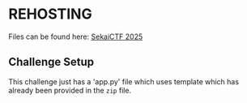 # REHOSTING

Files can be found here: [SekaiCTF 2025](https://ctf.sekai.team/challenges#My-Flask-App-12)

## Challenge Setup
This challenge just has a 'app.py' file which uses template which has already been provided in the `zip` file.